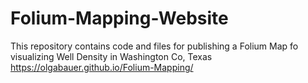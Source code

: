 # Folium-Mapping-Website
This repository contains code and files for publishing a Folium Map fo visualizing Well Density in Washington Co, Texas
https://olgabauer.github.io/Folium-Mapping/
